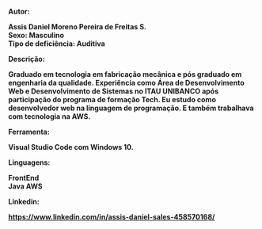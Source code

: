 


<strong>Autor:<strong> <br>

Assis Daniel Moreno Pereira de Freitas S. <br>
Sexo: Masculino <br>
Tipo de deficiência: Auditiva <br>


<strong>Descrição:<strong>


Graduado em tecnologia em fabricação mecânica e pós graduado em engenharia da qualidade. Experiência como Área de Desenvolvimento Web e Desenvolvimento de Sistemas no ITAU UNIBANCO após participação do programa de formação Tech. Eu estudo como desenvolvedor web na linguagem de programação. E também trabalhava com tecnologia na AWS.

<strong>Ferramenta:<strong>

Visual Studio Code com Windows 10.

<strong>Linguagens:<strong> 

FrontEnd <br>
Java
AWS

<strong>Linkedin:<strong>

https://www.linkedin.com/in/assis-daniel-sales-458570168/
